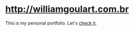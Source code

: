 # http://williamgoulart.com.br

This is my personal portfolio. Let's [check it](http://williamgoulart.com.br).
